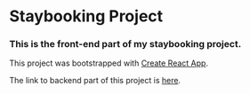 # Staybooking Project

### This is the front-end part of my staybooking project.

This project was bootstrapped with [Create React App](https://github.com/facebook/create-react-app).

The link to backend part of this project is [here](https://github.com/glu4712/staybooking).
